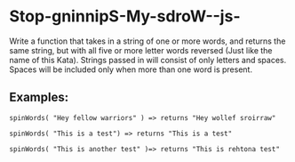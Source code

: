 # Stop-gninnipS-My-sdroW--js-

Write a function that takes in a string of one or more words, and returns the same string, but with all five or more letter words reversed (Just like the name of this Kata). Strings passed in will consist of only letters and spaces. Spaces will be included only when more than one word is present.

Examples:
-

    spinWords( "Hey fellow warriors" ) => returns "Hey wollef sroirraw"

    spinWords( "This is a test") => returns "This is a test"

    spinWords( "This is another test" )=> returns "This is rehtona test"
